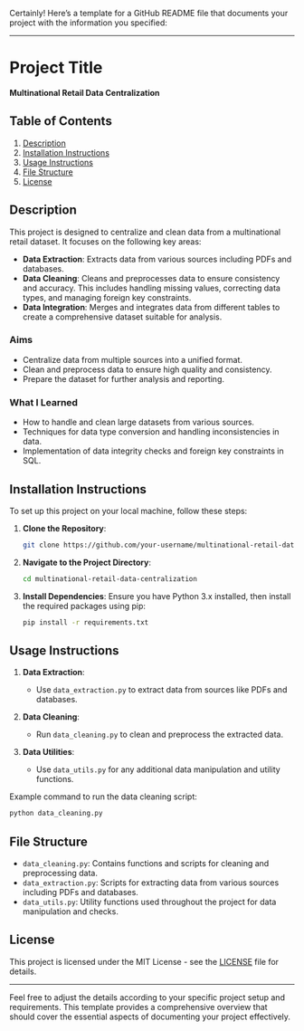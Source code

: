 Certainly! Here’s a template for a GitHub README file that documents your project with the information you specified:

---

# Project Title

**Multinational Retail Data Centralization**

## Table of Contents

1. [Description](#description)
2. [Installation Instructions](#installation-instructions)
3. [Usage Instructions](#usage-instructions)
4. [File Structure](#file-structure)
5. [License](#license)

## Description

This project is designed to centralize and clean data from a multinational retail dataset. It focuses on the following key areas:

- **Data Extraction**: Extracts data from various sources including PDFs and databases.
- **Data Cleaning**: Cleans and preprocesses data to ensure consistency and accuracy. This includes handling missing values, correcting data types, and managing foreign key constraints.
- **Data Integration**: Merges and integrates data from different tables to create a comprehensive dataset suitable for analysis.

### Aims

- Centralize data from multiple sources into a unified format.
- Clean and preprocess data to ensure high quality and consistency.
- Prepare the dataset for further analysis and reporting.

### What I Learned

- How to handle and clean large datasets from various sources.
- Techniques for data type conversion and handling inconsistencies in data.
- Implementation of data integrity checks and foreign key constraints in SQL.

## Installation Instructions

To set up this project on your local machine, follow these steps:

1. **Clone the Repository**:
    ```bash
    git clone https://github.com/your-username/multinational-retail-data-centralization.git
    ```

2. **Navigate to the Project Directory**:
    ```bash
    cd multinational-retail-data-centralization
    ```

3. **Install Dependencies**:
    Ensure you have Python 3.x installed, then install the required packages using pip:
    ```bash
    pip install -r requirements.txt
    ```



## Usage Instructions

1. **Data Extraction**:
   - Use `data_extraction.py` to extract data from sources like PDFs and databases.

2. **Data Cleaning**:
   - Run `data_cleaning.py` to clean and preprocess the extracted data.

3. **Data Utilities**:
   - Use `data_utils.py` for any additional data manipulation and utility functions.

Example command to run the data cleaning script:
```bash
python data_cleaning.py
```

## File Structure

- `data_cleaning.py`: Contains functions and scripts for cleaning and preprocessing data.
- `data_extraction.py`: Scripts for extracting data from various sources including PDFs and databases.
- `data_utils.py`: Utility functions used throughout the project for data manipulation and checks.

## License

This project is licensed under the MIT License - see the [LICENSE](LICENSE) file for details.

---

Feel free to adjust the details according to your specific project setup and requirements. This template provides a comprehensive overview that should cover the essential aspects of documenting your project effectively.